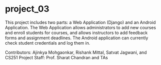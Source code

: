 # project_03
This project includes two parts: a Web Application (Django) and an Android Application.
The Web Application allows administrators to add new courses and enroll students for courses, and allows instructors to add feedback forms and assignment deadlines.
The Android application can currently check student credentials and log them in.

Contributors:
Ajinkya Mohgaonkar, Rishank Mittal, Satvat Jagwani, and 
CS251 Project Staff: Prof. Sharat Chandran and TAs
